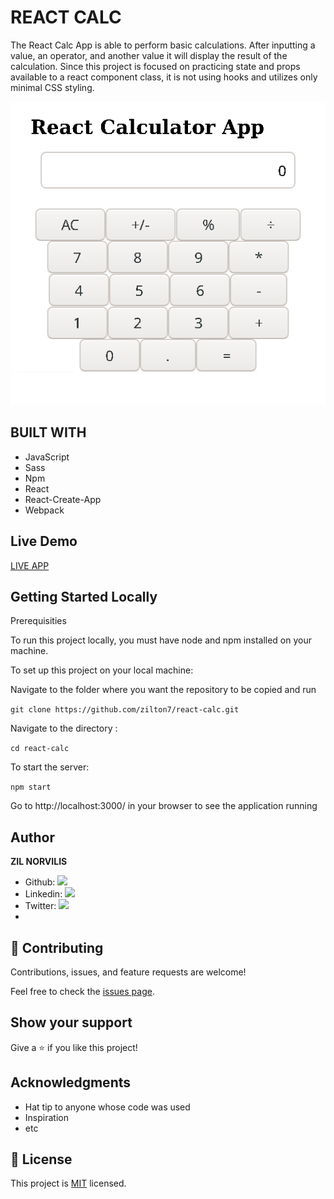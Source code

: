 # REACT CALC

The React Calc App is able to perform basic calculations. After inputting a value, an operator, and another value it will display the result of the calculation.
Since this project is focused on practicing state and props available to a react component class, it is not using hooks and utilizes only minimal CSS styling.

![screenshot](./app_screenshot.png)

## BUILT WITH
- JavaScript
- Sass
- Npm
- React
- React-Create-App
- Webpack

## Live Demo
[LIVE APP](https://react-calc-zil.herokuapp.com/)

## Getting Started Locally
Prerequisities

To run this project locally, you must have node and npm installed on your machine.

To set up this project on your local machine:

Navigate to the folder where you want the repository to be copied and run 

`git clone https://github.com/zilton7/react-calc.git`

Navigate to the directory :

`cd react-calc`

To start the server: 

`npm start`

Go to http://localhost:3000/ in your browser to see the application running


## Author

**ZIL NORVILIS**
- Github: [![](https://img.shields.io/badge/GitHub-100000?style=for-the-badge&logo=github&logoColor=white)](https://github.com/zilton7)
- Linkedin: [![](https://img.shields.io/badge/LinkedIn-0077B5?style=for-the-badge&logo=linkedin&logoColor=white)](https://www.linkedin.com/in/zil-norvilis/)
- Twitter: [![](https://img.shields.io/badge/Twitter-1DA1F2?style=for-the-badge&logo=twitter&logoColor=white)](https://twitter.com/devnor7)
- 
## 🤝 Contributing

Contributions, issues, and feature requests are welcome!

Feel free to check the [issues page](../../issues/).

## Show your support

Give a ⭐️ if you like this project!

## Acknowledgments

- Hat tip to anyone whose code was used
- Inspiration
- etc

## 📝 License

This project is [MIT](./MIT.md) licensed.

